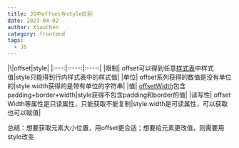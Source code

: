 ```yaml
---
title: JS中offset与style区别
date: 2023-04-02
author: XiaoChen
category: frontend
tags:
  - JS
---
```


|\\|offset|style|
|:---:|:----:|:----:|
|限制| offset可以得到任意[样式表](https://so.csdn.net/so/search?q=%E6%A0%B7%E5%BC%8F%E8%A1%A8&spm=1001.2101.3001.7020)中样式值|style只能得到行内样式表中的样式值|
|单位| offset系列获得的数值是没有单位的|style.width获得的是带有单位的字符串|
|值| [offsetWidth](https://so.csdn.net/so/search?q=offsetWidth&spm=1001.2101.3001.7020)包含padding+border+width|style获得不包含padding和border的值|
|读写性| offset Width等属性是只读属性，只能获取不能复制|style.width是可读属性，可以获取也可以赋值|

总结：想要获取元素大小位置，用offset更合适；想要给元素更改值，则需要用style改变


